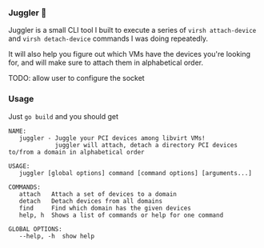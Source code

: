 ### Juggler :juggling_person:


Juggler is a small CLI tool I built to execute a series of `virsh attach-device` and `virsh detach-device` commands I was doing repeatedly.

It will also help you figure out which VMs have the devices you're looking for, and will make sure to attach them in alphabetical order.

TODO: allow user to configure the socket

### Usage

Just `go build` and you should get


```
NAME:
   juggler - Juggle your PCI devices among libvirt VMs! 
             juggler will attach, detach a directory PCI devices to/from a domain in alphabetical order

USAGE:
   juggler [global options] command [command options] [arguments...]

COMMANDS:
   attach   Attach a set of devices to a domain
   detach   Detach devices from all domains
   find     Find which domain has the given devices
   help, h  Shows a list of commands or help for one command

GLOBAL OPTIONS:
   --help, -h  show help
```

